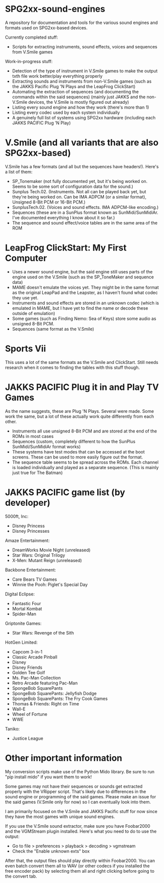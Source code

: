 # SPG2xx-sound-engines
A repository for documentation and tools for the various sound engines and formats used on SPG2xx-based devices.


Currently completed stuff:
- Scripts for extracting instruments, sound effects, voices and sequences from V.Smile games


Work-in-progress stuff:
- Detection of the type of instrument in V.Smile games to make the output txth file work better/play everything properly
- Extracting sounds and instruments from non-V.Smile games (such as the JAKKS Pacific Plug 'N Plays and the LeapFrog ClickStart)
- Automating the extraction of sequences (and documenting the commands within the said sequences) (mainly just JAKKS and the non-V.Smile devices, the V.Smile is mostly figured out already)
- Listing every sound engine and how they work (there's more than 1)
- Listing every codec used by each system individually
- A genuinely full list of systems using SPG2xx hardware (including each JAKKS PACIFIC Plug 'N Play)

# V.Smile (and all variants that are also SPG2xx-based)
V.Smile has a few formats (and all but the sequences have headers!). Here's a list of them:
- SP_Tonemaker (not fully documented yet, but it's being worked on. Seems to be some sort of configuration data for the sound.)
- Sunplus Tech.02. (Instruments. Not all can be played back yet, but they're being worked on. Can be IMA ADPCM (or a similar format), Unsigned 8-Bit PCM or 16-Bit PCM.)
- SunplusTech.02. (Voices and sound effects. IMA ADPCM-like encoding.)
- Sequences (these are in a SunPlus format known as SunMidi/SunMidiAr. I've documented everything I know about it so far.)
- The sequence and sound effect/voice tables are in the same area of the ROM

# LeapFrog ClickStart: My First Computer
- Uses a newer sound engine, but the said engine still uses parts of the engine used on the V.Smile (such as the SP_ToneMaker and sequence data)
- MAME doesn't emulate the voices yet. They might be in the same format as the original LeapPad and the Leapster, as I haven't found what codec they use yet.
- Instruments and sound effects are stored in an unknown codec (which is emulated in MAME, but I have yet to find the name or decode these outside of emulation)
- Some games (such as Finding Nemo: Sea of Keys) store some audio as unsigned 8-Bit PCM.
- Sequences (same format as the V.Smile)

# Sports Vii
This uses a lot of the same formats as the V.Smile and ClickStart. Still needs research when it comes to finding the tables with this stuff though.

# JAKKS PACIFIC Plug it in and Play TV Games
As the name suggests, these are Plug 'N Plays. Several were made. Some work the same, but a lot of these actually work quite differently from each other.
- Instruments all use unsigned 8-Bit PCM and are stored at the end of the ROMs in most cases
- Sequences (custom, completely different to how the SunPlus SunMidi/SunMidiAr format works)
- These systems have test modes that can be accessed at the boot screens. These can be used to more easily figure out the format.
- The sequence table seems to be spread across the ROMs. Each channel is loaded individually and played as a separate sequence. (This is mainly just true for The Batman)

# JAKKS PACIFIC game list (by developer)
5000ft, Inc:
- Disney Princess
- Disney Princesses

Amaze Entertainment:
- DreamWorks Movie Night (unreleased)
- Star Wars: Original Trilogy
- X-Men: Mutant Reign (unreleased)

Backbone Entertainment:
- Care Bears TV Games
- Winnie the Pooh: Piglet's Special Day

Digital Eclipse:
- Fantastic Four
- Mortal Kombat
- Spider-Man

Griptonite Games:
- Star Wars: Revenge of the Sith

HotGen Limited:
- Capcom 3-in-1
- Classic Arcade Pinball
- Disney
- Disney Friends
- Golden Tee Golf
- Ms. Pac-Man Collection
- Retro Arcade featuring Pac-Man
- SpongeBob SquarePants
- SpongeBob SquarePants: Jellyfish Dodge
- SpongeBob SquarePants: The Fry Cook Games
- Thomas & Friends: Right on Time
- Wall-E
- Wheel of Fortune
- WWE

Taniko:
- Justice League

# Other important information
My conversion scripts make use of the Python Mido library. Be sure to run "pip install mido" if you want them to work!

Some games may not have their sequences or sounds get extracted properly with the VRipper script. That's likely due to differences in the sound engine or programming of the said games. Please make an issue for the said games (V.Smile only for now) so I can eventually look into them.

I am primarily focused on the V.Smile and JAKKS Pacific stuff for now since they have the most games with unique sound engines.

If you use the V.Smile sound extractor, make sure you have Foobar2000 and the VGMStream plugin installed. Here's what you need to do to use the output:
- Go to file > preferences > playback > decoding > vgmstream
- Check the "Enable unknown exts" box

After that, the output files should play directly within Foobar2000. You can even batch convert them all to WAV (or other codecs if you installed the free encoder pack) by selecting them all and right clicking before going to the convert tab.
